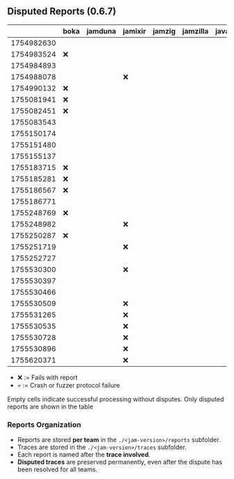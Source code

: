## Disputed Reports (0.6.7)

|            | boka | jamduna | jamixir | jamzig | jamzilla | javajam | spacejam | vinwolf |
|------------|------|---------|---------|--------|----------|---------|----------|---------|
| 1754982630 |      |         |         |        |          |         |          |         |
| 1754983524 |  ❌  |         |         |        |          |         |          |         |
| 1754984893 |      |         |         |        |          |         |          |         |
| 1754988078 |      |         |   ❌    |        |          |         |          |         |
| 1754990132 |  ❌  |         |         |        |          |         |          |         |
| 1755081941 |  ❌  |         |         |        |          |         |          |         |
| 1755082451 |  ❌  |         |         |        |          |         |          |         |
| 1755083543 |      |         |         |        |          |         |          |         |
| 1755150174 |      |         |         |        |          |         |          |         |
| 1755151480 |      |         |         |        |          |         |          |         |
| 1755155137 |      |         |         |        |          |         |          |         |
| 1755183715 |  ❌  |         |         |        |          |         |          |         |
| 1755185281 |  ❌  |         |         |        |          |         |          |         |
| 1755186567 |  ❌  |         |         |        |          |         |          |         |
| 1755186771 |      |         |         |        |          |         |          |         |
| 1755248769 |  ❌  |         |         |        |          |         |          |         |
| 1755248982 |      |         |   ❌    |        |          |         |          |         |
| 1755250287 |  ❌  |         |         |        |          |         |          |         |
| 1755251719 |      |         |   ❌    |        |          |         |          |         |
| 1755252727 |      |         |         |        |          |         |          |         |
| 1755530300 |      |         |   ❌    |        |          |         |          |         |
| 1755530397 |      |         |         |        |          |         |          |         |
| 1755530466 |      |         |         |        |          |         |          |         |
| 1755530509 |      |         |   ❌    |        |          |         |          |         |
| 1755531265 |      |         |   ❌    |        |          |         |          |         |
| 1755530535 |      |         |   ❌    |        |          |         |          |         |
| 1755530728 |      |         |   ❌    |        |          |         |          |         |
| 1755530896 |      |         |   ❌    |        |          |         |          |         |
| 1755620371 |      |         |   ❌    |        |          |         |          |         |

* ❌ := Fails with report
* 💀 := Crash or fuzzer protocol failure

Empty cells indicate successful processing without disputes.
Only disputed reports are shown in the table

### Reports Organization

- Reports are stored **per team** in the `./<jam-version>/reports` subfolder.  
- Traces are stored in the `./<jam-version>/traces` subfolder.  
- Each report is named after the **trace involved**.
- **Disputed traces** are preserved permanently, even after the dispute has been resolved for all teams.  
